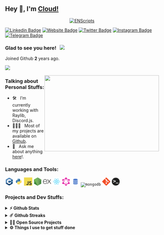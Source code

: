 
## Hey 👋, I'm [Cloud!](https://github.com/cloud-nl/)
<p align="center">
    <a href="https://discord.com/users/822065286109724743">
        <img title="ENScripts" alt="ENScripts" src="https://discord.c99.nl/widget/theme-5/668193276846931988.png"/>
    </a>
</p>

[![Linkedin Badge](https://img.shields.io/badge/-LinkedIn-0e76a8?style=flat-square&logo=Linkedin&logoColor=white)](https://linkedin.com/in/cloud-nl)
[![Website Badge](https://img.shields.io/badge/Website-3b5998?style=flat-square&logo=google-chrome&logoColor=white)](https://cloud-nl.github.io/)
[![Twitter Badge](https://img.shields.io/badge/-Twitter-00acee?style=flat-square&logo=Twitter&logoColor=white)](https://twitter.com/cloud-nl)
[![Instagram Badge](https://img.shields.io/badge/-Instagram-e4405f?style=flat-square&logo=Instagram&logoColor=white)](https://instagram.com/cloud-nl/)
[![Telegram Badge](https://img.shields.io/badge/-Telegram-0088cc?style=flat-square&logo=Telegram&logoColor=white)](https://t.me/cloud-nl)

### Glad to see you here! &nbsp; ![](https://visitor-badge.glitch.me/badge?page_id=cloud-nl.cloud-nl&style=flat-square&color=0088cc)

Joined Github **2** years ago.

[![](https://gitwar.herokuapp.com/badge?username=cloud-nl&label=Gitwar%20Profile%20Score&style=for-the-badge&color=0088cc)](https://gitwar.herokuapp.com/)

<img align="right" height="250" width="375" alt="" src="https://raw.githubusercontent.com/cloud-nl/cloud-nl/master/gifs/coder.gif" />

### Talking about Personal Stuffs:

- 🛠 &nbsp; I’m currently working with Raylib, Discord.js.
- 👨🏻‍💻 &nbsp; Most of my projects are available on [Github](https://github.com/cloud-nl).
- 💬 &nbsp; Ask me about anything [here](https://github.com/cloud-nl/cloud-nl/issues/2)!.

### Languages and Tools:

<code><img height="27" src="https://raw.githubusercontent.com/github/explore/80688e429a7d4ef2fca1e82350fe8e3517d3494d/topics/cpp/cpp.png" alt="cpp"></code>
<code><img height="27" src="https://raw.githubusercontent.com/github/explore/80688e429a7d4ef2fca1e82350fe8e3517d3494d/topics/python/python.png" alt="python"></code>
<code><img height="27" src="https://raw.githubusercontent.com/github/explore/80688e429a7d4ef2fca1e82350fe8e3517d3494d/topics/javascript/javascript.png" alt="javascript"></code>
<code><img height="27" src="https://raw.githubusercontent.com/github/explore/80688e429a7d4ef2fca1e82350fe8e3517d3494d/topics/nodejs/nodejs.png" alt="nodejs"></code>
<code><img height="27" src="https://raw.githubusercontent.com/devicons/devicon/master/icons/express/express-original.svg" alt="expressjs"></code>
<code><img height="27" src="https://raw.githubusercontent.com/github/explore/80688e429a7d4ef2fca1e82350fe8e3517d3494d/topics/react/react.png" alt="react"></code>
<code><img height="27" src="https://raw.githubusercontent.com/github/explore/80688e429a7d4ef2fca1e82350fe8e3517d3494d/topics/graphql/graphql.png" alt="graphql"></code>
<code><img height="27" src="https://raw.githubusercontent.com/github/explore/80688e429a7d4ef2fca1e82350fe8e3517d3494d/topics/sql/sql.png" alt="sql"></code>
<code><img height="27" src="https://encrypted-tbn0.gstatic.com/images?q=tbn%3AANd9GcSTTzPAw-55ssm1Im594xYZ9eRQu2JylrkYLg&usqp=CAU" alt="mongodb"></code>
<code><img height="27" src="https://raw.githubusercontent.com/devicons/devicon/master/icons/git/git-original.svg" alt="git"></code>
<code><img height="27" src="https://raw.githubusercontent.com/github/explore/80688e429a7d4ef2fca1e82350fe8e3517d3494d/topics/terminal/terminal.png" alt="terminal"></code>

<!--
<code><img height="25" src="https://raw.githubusercontent.com/github/explore/80688e429a7d4ef2fca1e82350fe8e3517d3494d/topics/sass/sass.png" alt="sass"></code>
-->

### Projects and Dev Stuffs:

<details>	
  <summary><b>⚡ Github Stats</b></summary>

  <br />
  <img height="180em" src="https://github-readme-stats.vercel.app/api?username=cloud-nl&show_icons=true&hide_border=true&&count_private=true&include_all_commits=true" />
  <img height="180em" src="https://github-readme-stats.vercel.app/api/top-langs/?username=cloud-nl&exclude_repo=KNN-Image-Classification&show_icons=true&hide_border=true&layout=compact&langs_count=8"/>
</details>

<details>	
  <summary><b>☄️ Github Streaks</b></summary>

  <br />
  <img height="180em" src="https://github-readme-streak-stats.herokuapp.com/?user=cloud-nl&hide_border=true" />
</details>

<details>
  <summary><b>🧑‍🚀 Open Source Projects</b></summary>

  <br />
  <table>
    <thead align="center">
      <tr border: none;>
        <td><b>💻 Projects</b></td>
        <td><b>🌟 Stars</b></td>
        <td><b>🍴 Forks</b></td>
        <td><b>🐛 Issues</b></td>
        <td><b>🔔 Pull Requests</b></td>
        <td><b>👨‍💻 Language</b></td>
      </tr>
    </thead>
    <tbody>
      <tr>
	      <td><a href="https://github.com/cloud-nl/Gitwar"><b>🚀 Gitwar</b></a></td>
        <td><img alt="Stars" src="https://img.shields.io/github/stars/cloud-nl/Gitwar?style=flat-square&labelColor=343b41"/></td>
        <td><img alt="Forks" src="https://img.shields.io/github/forks/cloud-nl/Gitwar?style=flat-square&labelColor=343b41"/></td>
        <td><img alt="Issues" src="https://img.shields.io/github/issues/cloud-nl/Gitwar?style=flat-square"/></td>
        <td><img alt="Pull Requests" src="https://img.shields.io/github/issues-pr/cloud-nl/Gitwar?style=flat-square"/></td>
        <td><img alt="Language" src="https://img.shields.io/github/languages/top/cloud-nl/Gitwar?style=flat-square"/></td>
      </tr>
      <tr>
	      <td><a href="https://github.com/Cloud-NL/Gold-Jam"><b>🪙 Gold Jam</b></a></td>
        <td><img alt="Stars" src="https://img.shields.io/github/stars/cloud-nl/TradeByte?style=flat-square&labelColor=343b41"/></td>
        <td><img alt="Forks" src="https://img.shields.io/github/forks/cloud-nl/TradeByte?style=flat-square&labelColor=343b41"/></td>
        <td><img alt="Issues" src="https://img.shields.io/github/issues/cloud-nl/TradeByte?style=flat-square"/></td>
        <td><img alt="Pull Requests" src="https://img.shields.io/github/issues-pr/cloud-nl/TradeByte?style=flat-square"/></td>
        <td><img alt="Language" src="https://img.shields.io/github/languages/top/Cloud-NL/Gold-Jam?label=C&style=flat-square"/></td>
      </tr>
    </tbody>
  </table>
  <br />
</details>
 
<details>	
  <br />
  <summary><b>⚙️ Things I use to get stuff done</b></summary>
  	<ul>
  	    <li><b>OS:</b> Windows 11</li>
  	    <li><b>Browser: </b> Google Chrome</li>
	    <li><b>Code Editor:</b> Visual Studio Code</li>
	    <br />
	⚛️ Checkout My VSCode Configrations <a href="https://gist.github.com/cloud-nl/039b1dc5a7cdcb007ab3691814d53130">Here</a>.
	</ul>	
</details>

#
